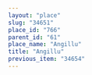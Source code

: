 ```yaml
---
layout: "place"
slug: "34651"
place_id: "766"
parent_id: "61"
place_name: "Angillu"
title: "Angillu"
previous_item: "34654"
---
```


